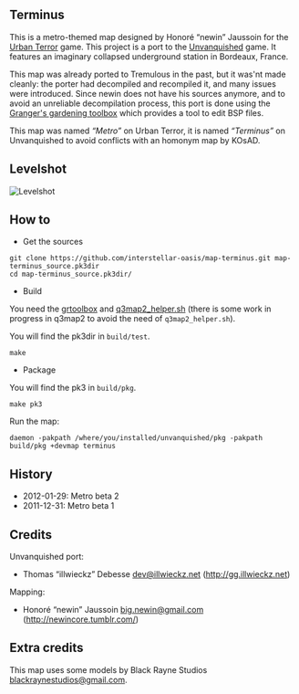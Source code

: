 Terminus
--------

This is a metro-themed map designed by Honoré “newin” Jaussoin for the [Urban Terror](http://www.urbanterror.info) game. This project is a port to the [Unvanquished](https://unvanquished.net) game. It features an imaginary collapsed underground station in Bordeaux, France.

This map was already ported to Tremulous in the past, but it was'nt made cleanly: the porter had decompiled and recompiled it, and many issues were introduced. Since newin does not have his sources anymore, and to avoid an unreliable decompilation process, this port is done using the [Granger's gardening toolbox](https://github.com/illwieckz/grtoolbox) which provides a tool to edit BSP files.

This map was named _“Metro”_ on Urban Terror, it is named _“Terminus”_ on Unvanquished to avoid conflicts with an homonym map by KOsAD.

Levelshot
---------

![Levelshot](meta/terminus/terminus.png)


How to
------

* Get the sources

```
git clone https://github.com/interstellar-oasis/map-terminus.git map-terminus_source.pk3dir
cd map-terminus_source.pk3dir/
```

* Build

You need the [grtoolbox](https://github.com/illwieckz/grtoolbox) and [q3map2_helper.sh](https://github.com/illwieckz/q3map2_helper) (there is some work in progress in q3map2 to avoid the need of `q3map2_helper.sh`).

You will find the pk3dir in `build/test`.

```
make
```

* Package

You will find the pk3 in `build/pkg`.

```
make pk3
```

Run the map:

```
daemon -pakpath /where/you/installed/unvanquished/pkg -pakpath build/pkg +devmap terminus
```

History
-------

* 2012-01-29:	Metro beta 2
* 2011-12-31:	Metro beta 1

Credits
-------

Unvanquished port:

* Thomas “illwieckz” Debesse <dev@illwieckz.net> (http://gg.illwieckz.net)

Mapping:

* Honoré “newin” Jaussoin <big.newin@gmail.com> (http://newincore.tumblr.com/)

Extra credits
-------------

This map uses some models by Black Rayne Studios <blackraynestudios@gmail.com>.
